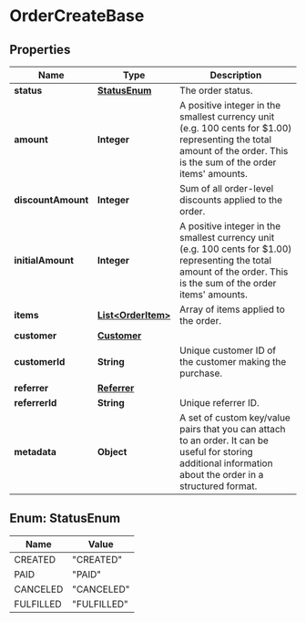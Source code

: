 

# OrderCreateBase


## Properties

| Name | Type | Description |
|------------ | ------------- | ------------- |
|**status** | [**StatusEnum**](#StatusEnum) | The order status. |
|**amount** | **Integer** | A positive integer in the smallest currency unit (e.g. 100 cents for $1.00) representing the total amount of the order. This is the sum of the order items&#39; amounts.   |
|**discountAmount** | **Integer** | Sum of all order-level discounts applied to the order. |
|**initialAmount** | **Integer** | A positive integer in the smallest currency unit (e.g. 100 cents for $1.00) representing the total amount of the order. This is the sum of the order items&#39; amounts. |
|**items** | [**List&lt;OrderItem&gt;**](OrderItem.md) | Array of items applied to the order. |
|**customer** | [**Customer**](Customer.md) |  |
|**customerId** | **String** | Unique customer ID of the customer making the purchase. |
|**referrer** | [**Referrer**](Referrer.md) |  |
|**referrerId** | **String** | Unique referrer ID. |
|**metadata** | **Object** | A set of custom key/value pairs that you can attach to an order. It can be useful for storing additional information about the order in a structured format. |



## Enum: StatusEnum

| Name | Value |
|---- | -----|
| CREATED | &quot;CREATED&quot; |
| PAID | &quot;PAID&quot; |
| CANCELED | &quot;CANCELED&quot; |
| FULFILLED | &quot;FULFILLED&quot; |



